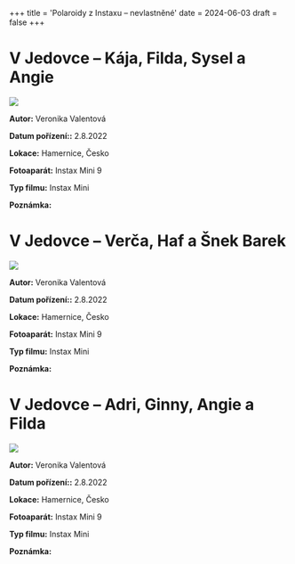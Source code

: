 +++
title = 'Polaroidy z Instaxu – nevlastněné'
date = 2024-06-03
draft = false
+++

# V Jedovce – Kája, Filda, Sysel a Angie

![](e0001.jpg)

**Autor:**	Veronika Valentová
    
**Datum pořízení::** 2.8.2022

**Lokace:**	Hamernice, Česko

**Fotoaparát:**	Instax Mini 9  

**Typ filmu:** Instax Mini 

    
**Poznámka:**	

# V Jedovce – Verča, Haf a Šnek Barek

![](e0002.jpg)

**Autor:**	Veronika Valentová
    
**Datum pořízení::** 2.8.2022

**Lokace:**	Hamernice, Česko

**Fotoaparát:**	Instax Mini 9  

**Typ filmu:** Instax Mini 

    
**Poznámka:**	

# V Jedovce – Adri, Ginny, Angie a Filda

![](e0003.jpg)

**Autor:**	Veronika Valentová
    
**Datum pořízení::** 2.8.2022

**Lokace:**	Hamernice, Česko

**Fotoaparát:**	Instax Mini 9  

**Typ filmu:** Instax Mini 

    
**Poznámka:**	